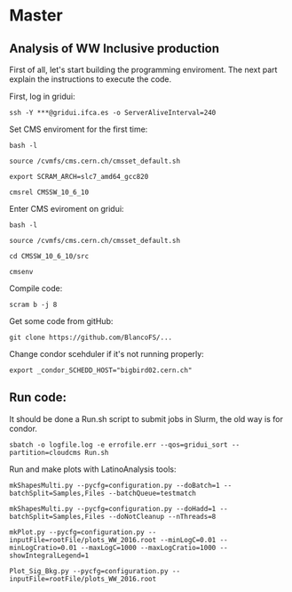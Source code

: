 # Master

## Analysis of WW Inclusive production 

First of all, let's start building the programming enviroment. The next part explain the instructions to execute the code. 

First, log in gridui:

```ssh -Y ***@gridui.ifca.es -o ServerAliveInterval=240```


Set CMS enviroment for the first time:

```
bash -l

source /cvmfs/cms.cern.ch/cmsset_default.sh

export SCRAM_ARCH=slc7_amd64_gcc820

cmsrel CMSSW_10_6_10
```


Enter CMS eviroment on gridui:

```
bash -l

source /cvmfs/cms.cern.ch/cmsset_default.sh

cd CMSSW_10_6_10/src

cmsenv
```

Compile code:

```scram b -j 8```


Get some code from gitHub:

```git clone https://github.com/BlancoFS/...```


Change condor scehduler if it's not running properly: 

```
export _condor_SCHEDD_HOST="bigbird02.cern.ch"
```


## Run code:

It should be done a Run.sh script to submit jobs in Slurm, the old way is for condor.


```
sbatch -o logfile.log -e errofile.err --qos=gridui_sort --partition=cloudcms Run.sh
```

Run and make plots with LatinoAnalysis tools:

```
mkShapesMulti.py --pycfg=configuration.py --doBatch=1 --batchSplit=Samples,Files --batchQueue=testmatch

mkShapesMulti.py --pycfg=configuration.py --doHadd=1 --batchSplit=Samples,Files --doNotCleanup --nThreads=8

mkPlot.py --pycfg=configuration.py --inputFile=rootFile/plots_WW_2016.root --minLogC=0.01 --minLogCratio=0.01 --maxLogC=1000 --maxLogCratio=1000 --showIntegralLegend=1

Plot_Sig_Bkg.py --pycfg=configuration.py --inputFile=rootFile/plots_WW_2016.root

```
